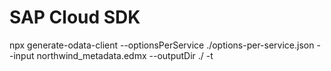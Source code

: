 # SAP Cloud SDK
npx generate-odata-client --optionsPerService ./options-per-service.json --input northwind_metadata.edmx --outputDir ./ -t